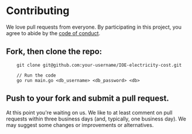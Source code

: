 # Contributing

We love pull requests from everyone. By participating in this project, you
agree to abide by the [code of conduct].

[code of conduct]: https://github.com/Sifr-Labs-2020-Interns/IOE-electricity-cost/blob/master/CODE_OF_CONDUCT.md


## Fork, then clone the repo:
```
    git clone git@github.com:your-username/IOE-electricity-cost.git

    // Run the code
    go run main.go <db_username> <db_password> <db>
```

## Push to your fork and submit a pull request.
At this point you're waiting on us. We like to at least comment on pull requests
within three business days (and, typically, one business day). We may suggest
some changes or improvements or alternatives.
